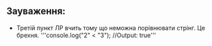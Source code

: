 ## Зауваження:
- Третій пункт ЛР вчить тому що неможна порівнювати стрінг. Це брехня.
'''console.log("2" < "3");
//Output: true'''